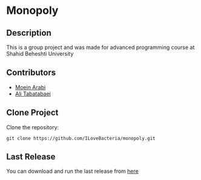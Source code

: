 # Monopoly

## Description

This is a group project and was made for advanced programming course at Shahid Beheshti University

## Contributors

- [Moein Arabi](https://github.com/ILoveBacteria)
- [Ali Tabatabaei](https://github.com/Ali-Tabaa)

## Clone Project

Clone the repository:

```shell
git clone https://github.com/ILoveBacteria/monopoly.git
```

## Last Release

You can download and run the last release from [here](https://github.com/ILoveBacteria/monopoly/releases)
